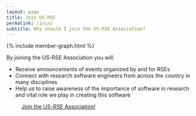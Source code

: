 ```yaml
---
layout: page
title: Join US-RSE
permalink: /join/
subtitle: Why should I join the US-RSE Association?
---
```


{% include member-graph.html %}

By joining the US-RSE Association you will:

* Receive announcements of events organized by and for RSEs
* Connect with research software engineers from across the country in many disciplines
* Help us to raise awareness of the importance of software in research and vital role we play in creating this software

<div class="get-started-wrap">
    <a class="btn btn-success btn-lg get-started-btn" href="https://forms.gle/CRsH7sKAk3UvZJfB9" target="_blank" style="margin:40px;">Join the US-RSE Association!</a>
</div>


